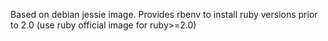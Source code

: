 Based on debian jessie image. Provides rbenv to install ruby versions prior to 2.0 (use ruby official image for ruby>=2.0)
